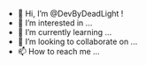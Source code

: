 - 👋 Hi, I’m @DevByDeadLight !
- 👀 I’m interested in ...
- 🌱 I’m currently learning ...
- 💞️ I’m looking to collaborate on ...
- 📫 How to reach me ...

<!---
DevByDeadLight/DevByDeadLight is a ✨ special ✨ repository because its `README.md` (this file) appears on your GitHub profile.
You can click the Preview link to take a look at your changes.
--->
